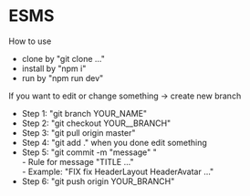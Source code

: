 # ESMS

How to use  
  - clone by "git clone ..."  
  - install by "npm i"  
  - run by "npm run dev"  

If you want to edit or change something -> create new branch 
  - Step 1: "git branch YOUR_NAME"  
  - Step 2: "git checkout YOUR__BRANCH"
  - Step 3: "git pull origin master"   
  - Step 4: "git add ." when you done edit something  
  - Step 5: "git commit -m "message" "  
          - Rule for message "TITLE ..."  
              - Example: "FIX fix HeaderLayout HeaderAvatar ..."  
  - Step 6: "git push origin YOUR_BRANCH"  


